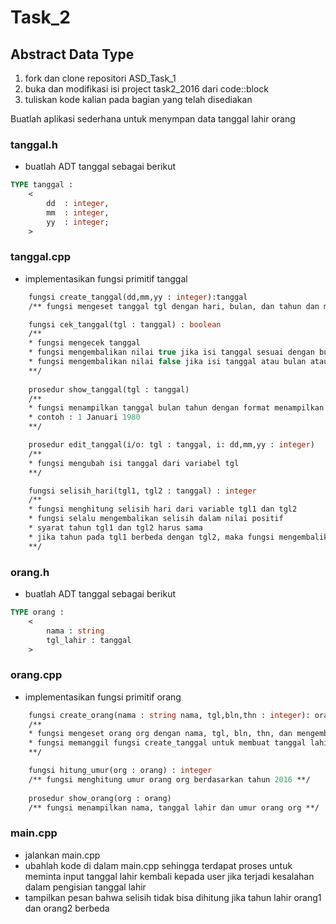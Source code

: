 # Task_2
## Abstract Data Type

1. fork dan clone repositori ASD_Task_1
2. buka dan modifikasi isi project task2_2016 dari code::block
3. tuliskan kode kalian pada bagian yang telah disediakan

Buatlah aplikasi sederhana untuk menympan data tanggal lahir orang

### tanggal.h
* buatlah ADT tanggal sebagai berikut
```pascal
TYPE tanggal : 
    <
    	dd	: integer,
    	mm	: integer,
    	yy	: integer;
    >
```

### tanggal.cpp
* implementasikan fungsi primitif tanggal
```pascal
	fungsi create_tanggal(dd,mm,yy : integer):tanggal
	/** fungsi mengeset tanggal tgl dengan hari, bulan, dan tahun dan mengembalikan hasilnya **/

	fungsi cek_tanggal(tgl : tanggal) : boolean
	/**
	* fungsi mengecek tanggal
	* fungsi mengembalikan nilai true jika isi tanggal sesuai dengan bulannya
	* fungsi mengembalikan nilai false jika isi tanggal atau bulan atau tahun salah
	**/
	
	prosedur show_tanggal(tgl : tanggal)
	/**
	* fungsi menampilkan tanggal bulan tahun dengan format menampilkan nama bulan
	* contoh : 1 Januari 1980
	**/

	prosedur edit_tanggal(i/o: tgl : tanggal, i: dd,mm,yy : integer)
	/**
	* fungsi mengubah isi tanggal dari variabel tgl
	**/

	fungsi selisih_hari(tgl1, tgl2 : tanggal) : integer
	/**
	* fungsi menghitung selisih hari dari variable tgl1 dan tgl2
	* fungsi selalu mengembalikan selisih dalam nilai positif
	* syarat tahun tgl1 dan tgl2 harus sama
	* jika tahun pada tgl1 berbeda dengan tgl2, maka fungsi mengembalikan nilai -1
	**/
```

### orang.h
* buatlah ADT tanggal sebagai berikut
```pascal
TYPE orang : 
    <
    	nama : string
		tgl_lahir : tanggal
    >
```

### orang.cpp
* implementasikan fungsi primitif orang
```pascal
	fungsi create_orang(nama : string nama, tgl,bln,thn : integer): orang
	/**
	* fungsi mengeset orang org dengan nama, tgl, bln, thn, dan mengembalikan hasilnya
	* fungsi memanggil fungsi create_tanggal untuk membuat tanggal lahir
	**/

	fungsi hitung_umur(org : orang) : integer
	/** fungsi menghitung umur orang org berdasarkan tahun 2016	**/
	
	prosedur show_orang(org : orang)
	/** fungsi menampilkan nama, tanggal lahir dan umur orang org **/
```

### main.cpp
* jalankan main.cpp
* ubahlah kode di dalam main.cpp sehingga terdapat proses untuk meminta input tanggal lahir kembali kepada user jika terjadi kesalahan dalam pengisian tanggal lahir
* tampilkan pesan bahwa selisih tidak bisa dihitung jika tahun lahir orang1 dan orang2 berbeda
